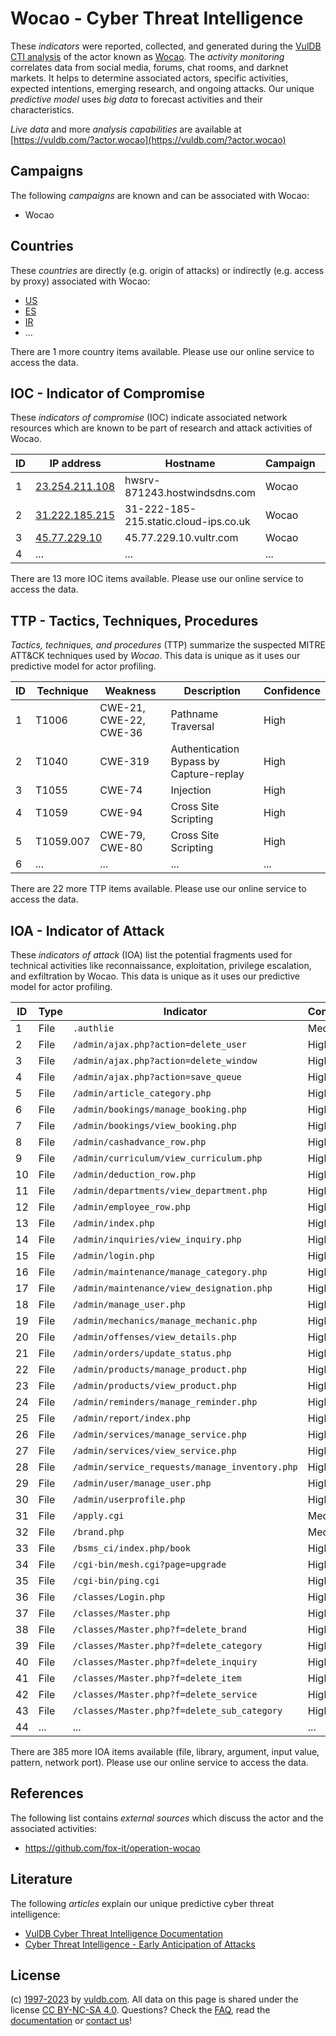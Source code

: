 # Wocao - Cyber Threat Intelligence

These _indicators_ were reported, collected, and generated during the [VulDB CTI analysis](https://vuldb.com/?kb.cti) of the actor known as [Wocao](https://vuldb.com/?actor.wocao). The _activity monitoring_ correlates data from social media, forums, chat rooms, and darknet markets. It helps to determine associated actors, specific activities, expected intentions, emerging research, and ongoing attacks. Our unique _predictive model_ uses _big data_ to forecast activities and their characteristics.

_Live data_ and more _analysis capabilities_ are available at [https://vuldb.com/?actor.wocao](https://vuldb.com/?actor.wocao)

## Campaigns

The following _campaigns_ are known and can be associated with Wocao:

* Wocao

## Countries

These _countries_ are directly (e.g. origin of attacks) or indirectly (e.g. access by proxy) associated with Wocao:

* [US](https://vuldb.com/?country.us)
* [ES](https://vuldb.com/?country.es)
* [IR](https://vuldb.com/?country.ir)
* ...

There are 1 more country items available. Please use our online service to access the data.

## IOC - Indicator of Compromise

These _indicators of compromise_ (IOC) indicate associated network resources which are known to be part of research and attack activities of Wocao.

ID | IP address | Hostname | Campaign | Confidence
-- | ---------- | -------- | -------- | ----------
1 | [23.254.211.108](https://vuldb.com/?ip.23.254.211.108) | hwsrv-871243.hostwindsdns.com | Wocao | High
2 | [31.222.185.215](https://vuldb.com/?ip.31.222.185.215) | 31-222-185-215.static.cloud-ips.co.uk | Wocao | High
3 | [45.77.229.10](https://vuldb.com/?ip.45.77.229.10) | 45.77.229.10.vultr.com | Wocao | Medium
4 | ... | ... | ... | ...

There are 13 more IOC items available. Please use our online service to access the data.

## TTP - Tactics, Techniques, Procedures

_Tactics, techniques, and procedures_ (TTP) summarize the suspected MITRE ATT&CK techniques used by _Wocao_. This data is unique as it uses our predictive model for actor profiling.

ID | Technique | Weakness | Description | Confidence
-- | --------- | -------- | ----------- | ----------
1 | T1006 | CWE-21, CWE-22, CWE-36 | Pathname Traversal | High
2 | T1040 | CWE-319 | Authentication Bypass by Capture-replay | High
3 | T1055 | CWE-74 | Injection | High
4 | T1059 | CWE-94 | Cross Site Scripting | High
5 | T1059.007 | CWE-79, CWE-80 | Cross Site Scripting | High
6 | ... | ... | ... | ...

There are 22 more TTP items available. Please use our online service to access the data.

## IOA - Indicator of Attack

These _indicators of attack_ (IOA) list the potential fragments used for technical activities like reconnaissance, exploitation, privilege escalation, and exfiltration by Wocao. This data is unique as it uses our predictive model for actor profiling.

ID | Type | Indicator | Confidence
-- | ---- | --------- | ----------
1 | File | `.authlie` | Medium
2 | File | `/admin/ajax.php?action=delete_user` | High
3 | File | `/admin/ajax.php?action=delete_window` | High
4 | File | `/admin/ajax.php?action=save_queue` | High
5 | File | `/admin/article_category.php` | High
6 | File | `/admin/bookings/manage_booking.php` | High
7 | File | `/admin/bookings/view_booking.php` | High
8 | File | `/admin/cashadvance_row.php` | High
9 | File | `/admin/curriculum/view_curriculum.php` | High
10 | File | `/admin/deduction_row.php` | High
11 | File | `/admin/departments/view_department.php` | High
12 | File | `/admin/employee_row.php` | High
13 | File | `/admin/index.php` | High
14 | File | `/admin/inquiries/view_inquiry.php` | High
15 | File | `/admin/login.php` | High
16 | File | `/admin/maintenance/manage_category.php` | High
17 | File | `/admin/maintenance/view_designation.php` | High
18 | File | `/admin/manage_user.php` | High
19 | File | `/admin/mechanics/manage_mechanic.php` | High
20 | File | `/admin/offenses/view_details.php` | High
21 | File | `/admin/orders/update_status.php` | High
22 | File | `/admin/products/manage_product.php` | High
23 | File | `/admin/products/view_product.php` | High
24 | File | `/admin/reminders/manage_reminder.php` | High
25 | File | `/admin/report/index.php` | High
26 | File | `/admin/services/manage_service.php` | High
27 | File | `/admin/services/view_service.php` | High
28 | File | `/admin/service_requests/manage_inventory.php` | High
29 | File | `/admin/user/manage_user.php` | High
30 | File | `/admin/userprofile.php` | High
31 | File | `/apply.cgi` | Medium
32 | File | `/brand.php` | Medium
33 | File | `/bsms_ci/index.php/book` | High
34 | File | `/cgi-bin/mesh.cgi?page=upgrade` | High
35 | File | `/cgi-bin/ping.cgi` | High
36 | File | `/classes/Login.php` | High
37 | File | `/classes/Master.php` | High
38 | File | `/classes/Master.php?f=delete_brand` | High
39 | File | `/classes/Master.php?f=delete_category` | High
40 | File | `/classes/Master.php?f=delete_inquiry` | High
41 | File | `/classes/Master.php?f=delete_item` | High
42 | File | `/classes/Master.php?f=delete_service` | High
43 | File | `/classes/Master.php?f=delete_sub_category` | High
44 | ... | ... | ...

There are 385 more IOA items available (file, library, argument, input value, pattern, network port). Please use our online service to access the data.

## References

The following list contains _external sources_ which discuss the actor and the associated activities:

* https://github.com/fox-it/operation-wocao

## Literature

The following _articles_ explain our unique predictive cyber threat intelligence:

* [VulDB Cyber Threat Intelligence Documentation](https://vuldb.com/?kb.cti)
* [Cyber Threat Intelligence - Early Anticipation of Attacks](https://www.scip.ch/en/?labs.20201022)

## License

(c) [1997-2023](https://vuldb.com/?kb.changelog) by [vuldb.com](https://vuldb.com/?kb.about). All data on this page is shared under the license [CC BY-NC-SA 4.0](https://creativecommons.org/licenses/by-nc-sa/4.0/). Questions? Check the [FAQ](https://vuldb.com/?kb.faq), read the [documentation](https://vuldb.com/?kb) or [contact us](https://vuldb.com/?contact)!
